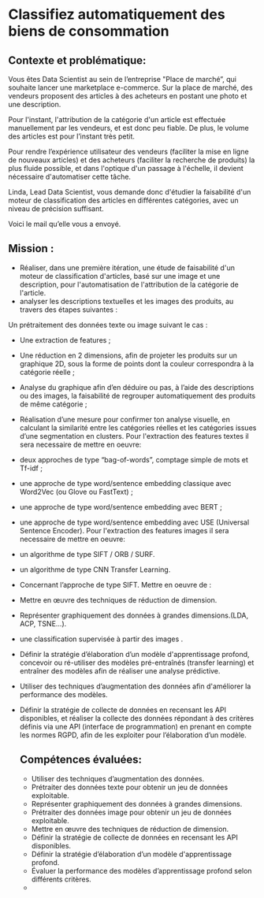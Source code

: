 # Classifiez automatiquement des biens de consommation

## Contexte et problématique:
Vous êtes Data Scientist au sein de l’entreprise "Place de marché”, qui souhaite lancer une marketplace e-commerce.
Sur la place de marché, des vendeurs proposent des articles à des acheteurs en postant une photo et une description.

Pour l'instant, l'attribution de la catégorie d'un article est effectuée manuellement par les vendeurs, et est donc peu fiable. De plus, le volume des articles est pour l’instant très petit.

Pour rendre l’expérience utilisateur des vendeurs (faciliter la mise en ligne de nouveaux articles) et des acheteurs (faciliter la recherche de produits) la plus fluide possible, et dans l'optique d'un passage à l'échelle, il devient nécessaire d'automatiser cette tâche.

Linda, Lead Data Scientist, vous demande donc d'étudier la faisabilité d'un moteur de classification des articles en différentes catégories, avec un niveau de précision suffisant.

Voici le mail qu’elle vous a envoyé.

## Mission :

- Réaliser, dans une première itération, une étude de faisabilité d'un moteur de classification d'articles, basé sur une image et une description, pour l'automatisation de l'attribution de la catégorie de l'article.
- analyser les descriptions textuelles et les images des produits, au travers des étapes suivantes : 

Un prétraitement des données texte ou image suivant le cas :
- Une extraction de features ;
- Une réduction en 2 dimensions, afin de projeter les produits sur un graphique 2D, sous la forme de points dont la couleur correspondra à la catégorie réelle ;
- Analyse du graphique afin d’en déduire ou pas, à l’aide des descriptions ou des images, la faisabilité de regrouper automatiquement des produits de même catégorie ;
- Réalisation d’une mesure pour confirmer ton analyse visuelle, en calculant la similarité entre les catégories réelles et les catégories issues d’une segmentation en clusters.
Pour l'extraction des features textes il sera necessaire de mettre en oeuvre:

- deux approches de type “bag-of-words”, comptage simple de mots et Tf-idf ;
- une approche de type word/sentence embedding classique avec Word2Vec (ou Glove ou FastText) ;
- une approche de type word/sentence embedding avec BERT ;
- une approche de type word/sentence embedding avec USE (Universal Sentence Encoder).
Pour l'extraction des features images il sera necessaire de mettre en oeuvre:

- un algorithme de type SIFT / ORB / SURF.
- un algorithme de type CNN Transfer Learning.
- Concernant l’approche de type SIFT.
Mettre en oeuvre de :
- Mettre en œuvre des techniques de réduction de dimension.
- Représenter graphiquement des données à grandes dimensions.(LDA, ACP, TSNE...).
- une classification supervisée à partir des images .
- Définir la stratégie d’élaboration d’un modèle d'apprentissage profond, concevoir ou ré-utiliser des modèles pré-entraînés (transfer learning) et entraîner des modèles afin de réaliser une analyse prédictive.
- Utiliser des techniques d’augmentation des données afin d'améliorer la performance des modèles.
- Définir la stratégie de collecte de données en recensant les API disponibles, et réaliser la collecte des données répondant à des critères définis via une API (interface de programmation) en prenant en compte les normes RGPD, afin de les exploiter pour l’élaboration d’un modèle.
  ## Compétences évaluées:
  - Utiliser des techniques d’augmentation des données.
  - Prétraiter des données texte pour obtenir un jeu de données exploitable.
  - Représenter graphiquement des données à grandes dimensions.
  - Prétraiter des données image pour obtenir un jeu de données exploitable.
  - Mettre en œuvre des techniques de réduction de dimension.
  - Définir la stratégie de collecte de données en recensant les API disponibles.
  - Définir la stratégie d’élaboration d’un modèle d'apprentissage profond.
  - Évaluer la performance des modèles d’apprentissage profond selon différents critères.
  - 

